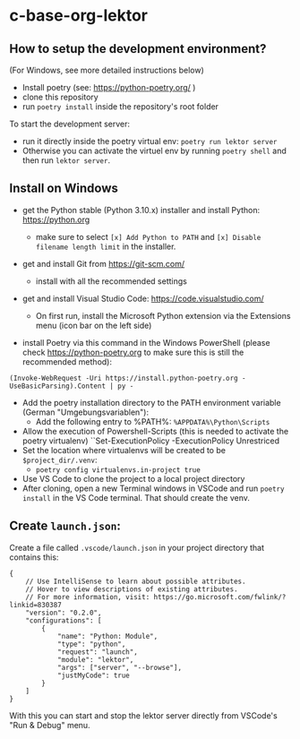 # c-base-org-lektor


## How to setup the development environment?

(For Windows, see more detailed instructions below)

  - Install poetry (see: https://python-poetry.org/ )
  - clone this repository
  - run `poetry install` inside the repository's root folder

To start the development server:
  - run it directly inside the poetry virtual env: `poetry run lektor server`
  - Otherwise you can activate the virtuel env by running `poetry shell` and then run `lektor server`.


## Install on Windows

- get the Python stable (Python 3.10.x) installer and install Python: https://python.org
  - make sure to select `[x] Add Python to PATH` and `[x] Disable filename length limit` in the installer.
- get and install Git from https://git-scm.com/
  - install with all the recommended settings
- get and install Visual Studio Code: https://code.visualstudio.com/
  - On first run, install the Microsoft Python extension via the Extensions menu (icon bar on the left side)

- install Poetry via this command in the Windows PowerShell (please check https://python-poetry.org to make sure this is still the recommended method):

``` 
(Invoke-WebRequest -Uri https://install.python-poetry.org -UseBasicParsing).Content | py -
```

- Add the poetry installation directory to the PATH environment variable (German "Umgebungsvariablen"):
  - Add the following entry to %PATH%: `%APPDATA%\Python\Scripts`
- Allow the execution of Powershell-Scripts (this is needed to activate the poetry virtualenv)
  ``Set-ExecutionPolicy -ExecutionPolicy Unrestriced 
- Set the location where virtualenvs will be created to be `$project_dir/.venv`:
   - `poetry config virtualenvs.in-project true`
- Use VS Code to clone the project to a local project directory
- After cloning, open a new Terminal windows in VSCode and run `poetry install` in the VS Code terminal. That should create the venv.

## Create `launch.json`:

Create a file called `.vscode/launch.json` in your project directory that contains this:

```
{
    // Use IntelliSense to learn about possible attributes.
    // Hover to view descriptions of existing attributes.
    // For more information, visit: https://go.microsoft.com/fwlink/?linkid=830387
    "version": "0.2.0",
    "configurations": [
        {
            "name": "Python: Module",
            "type": "python",
            "request": "launch",
            "module": "lektor",
            "args": ["server", "--browse"],
            "justMyCode": true
        }
    ]
}
```

With this you can start and stop the lektor server directly from VSCode's "Run & Debug" menu.

